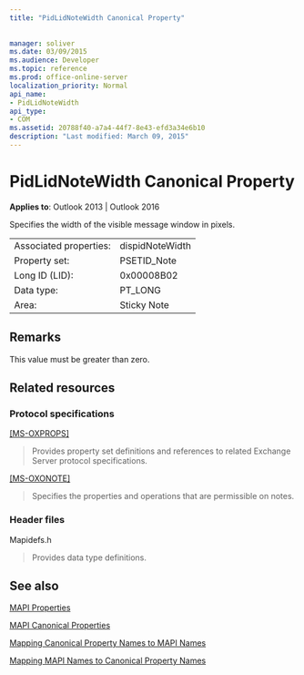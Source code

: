 ```yaml
---
title: "PidLidNoteWidth Canonical Property"
 
 
manager: soliver
ms.date: 03/09/2015
ms.audience: Developer
ms.topic: reference
ms.prod: office-online-server
localization_priority: Normal
api_name:
- PidLidNoteWidth
api_type:
- COM
ms.assetid: 20788f40-a7a4-44f7-8e43-efd3a34e6b10
description: "Last modified: March 09, 2015"
---
```


# PidLidNoteWidth Canonical Property

  
  
**Applies to**: Outlook 2013 | Outlook 2016 
  
Specifies the width of the visible message window in pixels. 
  
|||
|:-----|:-----|
|Associated properties:  <br/> |dispidNoteWidth  <br/> |
|Property set:  <br/> |PSETID_Note  <br/> |
|Long ID (LID):  <br/> |0x00008B02  <br/> |
|Data type:  <br/> |PT_LONG  <br/> |
|Area:  <br/> |Sticky Note  <br/> |
   
## Remarks

This value must be greater than zero.
  
## Related resources

### Protocol specifications

[[MS-OXPROPS]](https://msdn.microsoft.com/library/f6ab1613-aefe-447d-a49c-18217230b148%28Office.15%29.aspx)
  
> Provides property set definitions and references to related Exchange Server protocol specifications.
    
[[MS-OXONOTE]](https://msdn.microsoft.com/library/6bf4ed7e-316c-4a3c-be27-5ec93e7ab39f%28Office.15%29.aspx)
  
> Specifies the properties and operations that are permissible on notes.
    
### Header files

Mapidefs.h
  
> Provides data type definitions.
    
## See also



[MAPI Properties](mapi-properties.md)
  
[MAPI Canonical Properties](mapi-canonical-properties.md)
  
[Mapping Canonical Property Names to MAPI Names](mapping-canonical-property-names-to-mapi-names.md)
  
[Mapping MAPI Names to Canonical Property Names](mapping-mapi-names-to-canonical-property-names.md)

